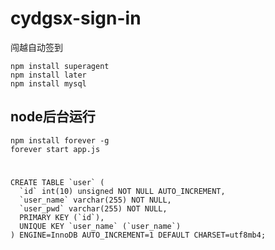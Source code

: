 # cydgsx-sign-in
闯越自动签到

	npm install superagent
	npm install later
	npm install mysql
## node后台运行
	npm install forever -g
	forever start app.js


#
	CREATE TABLE `user` (
	  `id` int(10) unsigned NOT NULL AUTO_INCREMENT,
	  `user_name` varchar(255) NOT NULL,
	  `user_pwd` varchar(255) NOT NULL,
	  PRIMARY KEY (`id`),
	  UNIQUE KEY `user_name` (`user_name`)
	) ENGINE=InnoDB AUTO_INCREMENT=1 DEFAULT CHARSET=utf8mb4;